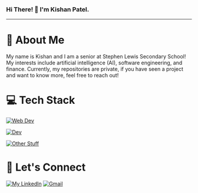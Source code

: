 ### Hi There! 👋 I'm Kishan Patel.
-----
# :postbox: About Me
My name is Kishan and I am a senior at Stephen Lewis Secondary School!  My interests include artificial intelligence (AI), software engineering, and finance. Currently, my repositories are private, if you have seen a project and want to know more, feel free to reach out!

# 💻 Tech Stack
[![Web Dev](https://skillicons.dev/icons?i=html,css,js,ts,react&theme=dark)](https://skillicons.dev)

[![ Dev](https://skillicons.dev/icons?i=mongodb,express,react,nodejs,next&theme=dark)](https://skillicons.dev) 

[![Other Stuff](https://skillicons.dev/icons?i=python,pytorch,java,cs,cpp&theme=dark)](https://skillicons.dev)

# :handshake: Let's Connect
[![My LinkedIn](https://skillicons.dev/icons?i=linkedin&theme=dark)](https://www.linkedin.com/in/kpatelswe/)
[![Gmail](https://skillicons.dev/icons?i=gmail&theme=dark)](mailto:k.patel518007@gmail.com)






